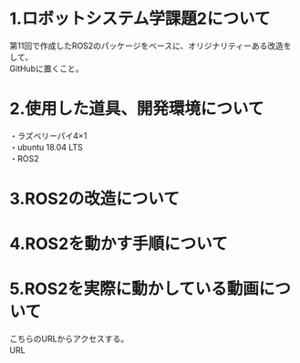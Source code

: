 # 1.ロボットシステム学課題2について
第11回で作成したROS2のパッケージをベースに、オリジナリティーある改造をして、<br>
GitHubに置くこと。
 
# 2.使用した道具、開発環境について
・ラズベリーパイ4×1 <br>
・ubuntu 18.04 LTS<br>
・ROS2<br>

# 3.ROS2の改造について

# 4.ROS2を動かす手順について

# 5.ROS2を実際に動かしている動画について
こちらのURLからアクセスする。<br>
URL　
 
 
 
 
 
 
 
